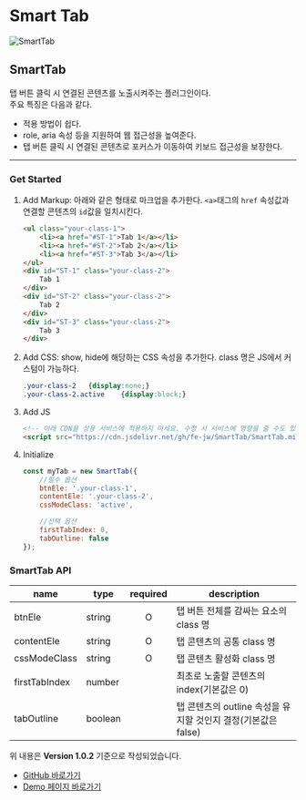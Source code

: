 # **Smart Tab**

![SmartTab](https://cdn.jsdelivr.net/gh/fe-jw/J-Web/posts/2022/1128/thumb.jpg)

## **SmartTab**
탭 버튼 클릭 시 연결된 콘텐츠를 노출시켜주는 플러그인이다.  
주요 특징은 다음과 같다.  
* 적용 방법이 쉽다.
* role, aria 속성 등을 지원하여 웹 접근성을 높여준다.
* 탭 버튼 클릭 시 연결된 콘텐츠로 포커스가 이동하여 키보드 접근성을 보장한다.

---

### **Get Started**
1. Add Markup: 아래와 같은 형태로 마크업을 추가한다. `<a>`태그의 `href` 속성값과 연결할 콘텐츠의 `id`값을 일치시킨다.
	```html
	<ul class="your-class-1">
		<li><a href="#ST-1">Tab 1</a></li>
		<li><a href="#ST-2">Tab 2</a></li>
		<li><a href="#ST-3">Tab 3</a></li>
	</ul>
	<div id="ST-1" class="your-class-2">
		Tab 1
	</div>
	<div id="ST-2" class="your-class-2">
		Tab 2
	</div>
	<div id="ST-3" class="your-class-2">
		Tab 3
	</div>
	```

2. Add CSS: show, hide에 해당하는 CSS 속성을 추가한다. class 명은 JS에서 커스텀이 가능하다.
	```css
	.your-class-2	{display:none;}
	.your-class-2.active	{display:block;}
	```

3. Add JS
	```html
	<!-- 아래 CDN을 상용 서비스에 적용하지 마세요. 수정 시 서비스에 영향을 줄 수도 있습니다. -->
 	<script src="https://cdn.jsdelivr.net/gh/fe-jw/SmartTab/SmartTab.min.js"></script>
	```

4. Initialize
	```js
	const myTab = new SmartTab({
		//필수 옵션
		btnEle: '.your-class-1',
		contentEle: '.your-class-2',
		cssModeClass: 'active',

		//선택 옵션
		firstTabIndex: 0,
		tabOutline: false
	});
	```

### **SmartTab API**
|name|type|required|description|
|---|---|:---:|---|
|btnEle|string|O|탭 버튼 전체를 감싸는 요소의 class 명|
|contentEle|string|O|탭 콘텐츠의 공통 class 명|
|cssModeClass|string|O|탭 콘텐츠 활성화 class 명|
|firstTabIndex|number||최초로 노출할 콘텐츠의 index(기본값은 0)|
|tabOutline|boolean||탭 콘텐츠의 outline 속성을 유지할 것인지 결정(기본값은 false)|

위 내용은 **Version 1.0.2** 기준으로 작성되었습니다.
* [GitHub 바로가기](https://github.com/FE-jw/SmartTab#readme)
* [Demo 페이지 바로가기](https://fe-jw.github.io/SmartTab)
